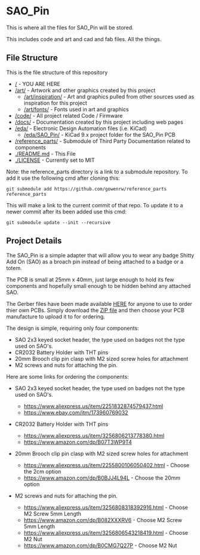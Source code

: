 # SAO_Pin

This is where all the files for SAO_Pin will be stored.

This includes code and art and cad and fab files.  All the things.

## File Structure

This is the file structure of this repository

* [/](/README.md) - YOU ARE HERE
* [/art/](./art/) - Artwork and other graphics created by this project
  * [/art/inspiration/](./art/inspiration/) - Art and graphics pulled from other sources used as inspiration for this project
  * [/art/fonts/](./art/fonts/) - Fonts used in art and graphics
* [/code/](./code/) - All project related Code / Firmware
* [/docs/](./docs/) - Documentation created by this project including web pages
* [/eda/](./eda/) - Electronic Design Automation files (i.e. KiCad)
  * [/eda/SAO_Pin/](./eda/SAO_Pin/) - KiCad 9.x project folder for the SAO_Pin PCB
* [/reference_parts/](./reference_parts/) - Submodule of Third Party Documentation related to components
* [./README.md](/README.md) - This File
* [./LICENSE](/LICENSE) - Currently set to MIT

Note: the reference_parts directory is a link to a submodule repository.
To add it use the following cmd after cloning this:
```
git submodule add https://github.com/gowenrw/reference_parts reference_parts
```
This will make a link to the current commit of that repo.
To update it to a newer commit after its been added use this cmd:
```
git submodule update --init --recursive
```

## Project Details

The SAO_Pin is a simple adapter that will allow you to wear any badge Shitty Add On (SAO) as a broach pin instead of being attached to a badge or a totem.

The PCB is small at 25mm x 40mm, just large enough to hold its few components and hopefully small enough to be hidden behind any attached SAO.

The Gerber files have been made available [HERE](./eda/SAO_Pin/gerber/2025-06-03.zip) for anyone to use to order thier own PCBs.
Simply download the [ZIP file](./eda/SAO_Pin/gerber/2025-06-03.zip) and then choose your PCB manufacture to upload it to for ordering.

The design is simple, requiring only four components:
* SAO 2x3 keyed socket header, the type used on badges not the type used on SAO's.
* CR2032 Battery Holder with THT pins
* 20mm Brooch clip pin clasp with M2 sized screw holes for attachment
* M2 screws and nuts for attaching the pin.

Here are some links for ordering the components:

* SAO 2x3 keyed socket header, the type used on badges not the type used on SAO's.
  * https://www.aliexpress.us/item/2251832874579437.html
  * https://www.ebay.com/itm/173960769032

* CR2032 Battery Holder with THT pins
  * https://www.aliexpress.us/item/3256806213778380.html
  * https://www.amazon.com/dp/B07T3WP9T4

* 20mm Brooch clip pin clasp with M2 sized screw holes for attachment
  * https://www.aliexpress.us/item/2255800106050402.html - Choose the 2cm option
  * https://www.amazon.com/dp/B0BJJ4L94L - Choose the 20mm option

* M2 screws and nuts for attaching the pin.
  * https://www.aliexpress.us/item/3256808318392916.html - Choose M2 Screw 5mm Length
  * https://www.amazon.com/dp/B082XXXRV6 - Choose M2 Screw 5mm Length
  * https://www.aliexpress.us/item/3256806543218419.html - Choose M2 Nut
  * https://www.amazon.com/dp/B0CMG7Q27P - Choose M2 Nut

